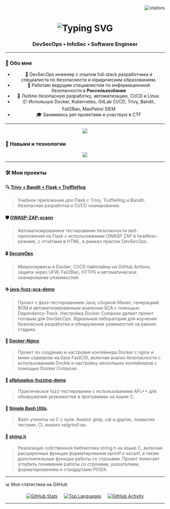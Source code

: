 <!-- Счётчик посещений -->
<p align="right">
  <img src="https://visitor-badge.laobi.icu/badge?page_id=z4ng1ew.z4ng1ew" alt="visitors"/>
</p>

<!-- Заголовок -->
<h1 align="center">
  <img src="https://readme-typing-svg.herokuapp.com/?font=Fira+Code&size=30&pause=1000&center=true&vCenter=true&width=500&lines=Привет!+👋;DevSecOps+Engineer;Инженер+ИБ" alt="Typing SVG" />
</h1>

<h3 align="center">DevSecOps • InfoSec • Software Engineer</h3>

---

### 🚀 Обо мне

<div align="center">

+ 🎯 DevSecOps инженер с опытом full-stack разработчика и специалиста по безопасности и юридическим образованием.
+ 💼 Работаю ведущим специалистом по информационной безопасности в **Россельхозбанке**  
+ 🔐 Люблю безопасную разработку, автоматизацию, CI/CD и Linux.  
+ 📦 Использую Docker, Kubernetes, GitLab CI/CD, Trivy, Bandit, Fail2Ban, MaxPatrol SIEM  
+ 🎓 Занимаюсь pet-проектами и участвую в CTF
</div>

---
<div align="center"> 
  <a href="https://www.linkedin.com/in/%D0%BA-%D0%BF-85670b365/" target="_blank">
    <img src="https://img.shields.io/badge/LinkedIn-0077B5?style=for-the-badge&logo=linkedin&logoColor=white" />
  </a>
</div>


### 🧰 Навыки и технологии

<div align="center">
  <img src="https://skillicons.dev/icons?i=docker,kubernetes,linux,gitlab,github,react,nodejs,js,ts,c,python,java,kotlin,postgres,mysql,bash,nginx" />
</div>


---

### 🛠️ Мои проекты

#### 🔍 [Trivy + Bandit + Flask + TruffleHog](https://github.com/z4ng1ew/Trivy-Flask-App-With-Bandit-TruffleHog)
> Учебное приложение для Flask с Trivy, TruffleHog и Bandit: безопасная разработка и CI/CD сканирование.

#### 🛡️ [OWASP-ZAP-scann](https://github.com/z4ng1ew/OWASP-ZAP-scann) 
> Автоматизированное тестирование безопасности веб-приложения на Flask с использованием OWASP ZAP в headless-режиме, с отчётами в HTML, в рамках практик DevSecOps.

#### 🔒 [SecureOps](https://github.com/z4ng1ew/SecureOps)
> Микросервисы в Docker, CI/CD пайплайны на GitHub Actions, защита через UFW, Fail2Ban, HTTPS и автоматическое сканирование уязвимостей.

#### ☕ [java-fuzz-sca-demo](https://github.com/z4ng1ew/java-fuzz-sca-demo)
> Проект с фазз-тестированием Java, сборкой Maven, генерацией BOM и автоматизированным анализом SCA с помощью Dependency-Track. Настройка Docker Compose делает проект готовым для DevSecOps. Идеальная лаборатория для изучения безопасной разработки и обнаружения уязвимостей на ранних стадиях.

#### 🐳 [Docker-Nginx](https://github.com/z4ng1ew/Docker-Nginx)
> Проект по созданию и настройке контейнера Docker с nginx и мини-сервером на базе FastCGI, включая анализ безопасности с использованием Dockle и настройку нескольких контейнеров с помощью Docker Compose.

#### 🐞 [aflplusplus-fuzzing-demo](https://github.com/z4ng1ew/aflplusplus-fuzzing-demo)
> Практическое fuzz-тестирование с использованием AFL++ для обнаружения уязвимостей в программах на языке C.

#### 🐚 [Simple Bash Utils](https://github.com/z4ng1ew/Utilits_Cat_Grep_2.0).
> Bash-утилиты на C с нуля. Аналог grep, cat и других, покрытие тестами, CI, анализ valgrind'ом.

#### 🔣 [string.h](https://github.com/z4ng1ew/Final_vers_str)
> Реализация собственной библиотеки string.h на языке C, включая расширенные функции форматирования sprintf и sscanf, а также дополнительные функции работы со строками. Проект помогает углубить понимание работы со строками, указателями, форматированием и стандартами POSIX.

---



📊 Моя статистика на GitHub 
<div align="center" style="display: flex; flex-wrap: wrap; gap: 20px; justify-content: center;">  

  <!-- GitHub Stats -->  
  <a href=" https://github.com/z4ng1ew ">  
    <img src="https://github-readme-stats.vercel.app/api?username=z4ng1ew&theme=dracula&show_icons=true" alt="GitHub Stats"/>  
  </a>  

  <!-- Top Languages -->  
  <a href=" https://github.com/z4ng1ew ">  
    <img src="https://github-readme-stats.vercel.app/api/top-langs/?username=z4ng1ew&theme=dracula&layout=compact&hide=html,shell&langs_count=8" alt="Top Languages"/>  
  </a>  

  <!-- Activity Calendar -->  
  <a href=" https://github.com/z4ng1ew ">  
    <img src="https://github-readme-activity-graph.vercel.app/graph?username=z4ng1ew&theme=dracula&hide_border=true" alt="GitHub Activity"/>  
  </a>  






























  

</div>  



---
